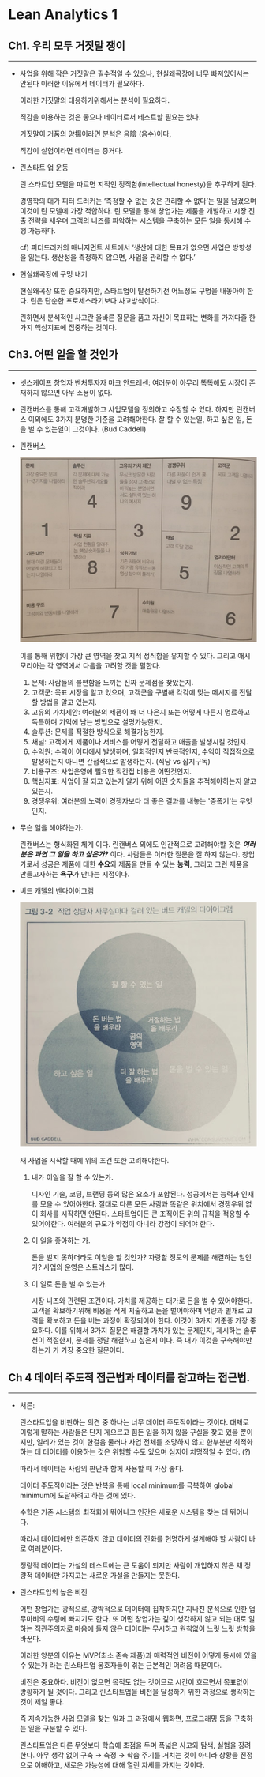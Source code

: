 # Lean Analytics 1

## Ch1. 우리 모두 거짓말 쟁이

---

- 사업을 위해 작은 거짓말은 필수적일 수 있으나, 현실왜곡장에 너무 빠져있어서는 안된다 이러한 이유에서 데이터가 필요하다.
    
    이러한 거짓말의 대응하기위해서는 분석이 필요하다. 
    
    직감을 이용하는 것은 좋으나 데이터로서 테스트할 필요는 있다.
    
    거짓말이 거품의 양揚이라면 분석은 음陰 (음수)이다,
    
    직감이 실험이라면 데이터는 증거다.
    
- 린스타트 업 운동
    
    린 스타트업 모델을 따르면 지적인 정직함(intellectual honesty)을 추구하게 된다.
    
    경영학의 대가 피터 드러커는 ‘측정할 수 없는 것은 관리할 수 없다’는 말을 남겼으며 이것이 린 모델에 가장 적합하다. 린 모델을 통해 창업가는 제품을 개발하고 시장 진출 전략을 세우며 고객의 니즈를 파악하는 시스템을 구축하는 모든 일을 동시해 수행 가능하다.
    
    cf) 피터드러커의 매니지먼트 세트에서 ‘생산에 대한 목표가 없으면 사업은 방향성을 잃는다. 생산성을 측정하지 않으면, 사업을 관리할 수 없다.’
    
- 현실왜곡장에 구멍 내기
    
    현실왜곡장 또한 중요하지만, 스타트업이 탈선하기전 어느정도 구멍을 내놓아야 한다. 린은 단순한 프로세스라기보다 사고방식이다.
    
    린하면서 분석적인 사고란 올바른 질문을 품고 자신이 목표하는 변화를 가져다줄 한가지 핵심지표에 집중하는 것이다.
    

## Ch3. 어떤 일을 할 것인가

---

- 넷스케이프 창업자 벤처투자자 마크 안드레센: 여러분이 아무리 똑똑해도 시장이 존재하지 않으면 아무 소용이 없다.
- 린캔버스를 통해 고객개발하고 사업모델을 정의하고 수정할 수 있다. 하지만 린캔버스 이외에도 3가지 분명한 기준을 고려해야한다. 잘 할 수 있는일, 하고 싶은 일, 돈을 벌 수 있는일이 그것이다. (Bud Caddell)
- 린캔버스
    
    ![Lean%20Analytics%201%20c4dfb7edc0874e7c8585f0ba70ff43a9/Untitled.png](Lean%20Analytics%201%20c4dfb7edc0874e7c8585f0ba70ff43a9/Untitled.png)
    
    이를 통해 위험이 가장 큰 영역을 찾고 지적 정직함을 유지할 수 있다. 그리고 애시모리아는 각 영역에서 다음을 고려할 것을 말한다.
    
    1. 문제: 사람들의 불편함을 느끼는 진짜 문제점을 찾았는지.
    2. 고객군: 목표 시장을 알고 있으며, 고객군을 구별해 각각에 맞는 메시지를 전달할 방법을 알고 있는지.
    3. 고유의 가치제안: 여러분의 제품이 왜 더 나은지 또는 어떻게 다른지 명료하고 독특하며 기억에 남는 방법으로 설명가능한지.
    4. 솔루션: 문제를 적절한 방식으로 해결가능한지.
    5. 채널: 고객에게 제품이나 서비스를 어떻게 전달하고 매출을 발생시킬 것인지.
    6. 수익원: 수익이 어디에서 발생하며, 일회적인지 반복적인지, 수익이 직접적으로 발생하는지 아니면 간접적으로 발생하는지. (식당 vs 잡지구독)
    7. 비용구조: 사업운영에 필요한 직간접 비용은 어떤것인지.
    8. 핵심지표: 사업이 잘 되고 있는지 알기 위해 어떤 숫자들을 추적해야하는지 알고 있는지.
    9. 경쟁우위: 여러분의 노력이 경쟁자보다 더 좋은 결과를 내놓는 '증폭기'는 무엇인지.
- 무슨 일을 해야하는가.
    
    린캔버스는 형식화된 체계 이다. 린캔버스 외에도 인간적으로 고려해야할 것은 ***여러분은 과연 그 일을 하고 싶은가?*** 이다. 사람들은 이러한 질문을 잘 하지 않는다. 창업가로서 성공은 제품에 대한 **수요**와 제품을 만들 수 있는 **능력**, 그리고 그런 제품을 만들고자하는 **욕구**가 만나는 지점이다.
    
- 버드 캐델의 벤다이어그램
    
    ![Lean%20Analytics%201%20c4dfb7edc0874e7c8585f0ba70ff43a9/Untitled%201.png](Lean%20Analytics%201%20c4dfb7edc0874e7c8585f0ba70ff43a9/Untitled%201.png)
    
    새 사업을 시작할 때에 위의 조건 또한 고려해야한다.
    
    1. 내가 이일을 잘 할 수 있는가. 
        
        디자인 기술, 코딩, 브랜딩 등의 많은 요소가 포함된다. 성공에서는 능력과 인재를 모을 수 있어야한다. 절대로 다른 모든 사람과 똑같은 위치에서 경쟁우위 없이 회사를 시작하면 안된다. 스타트업이든 큰 조직이든 위의 규칙을 적용할 수 있어야한다. 여러분의 규모가 약점이 아니라 강점이 되어야 한다.
        
    2. 이 일을 좋아하는 가.
        
        돈을 벌지 못하더라도 이일을 할 것인가? 자랑할 정도의 문제를 해결하는 일인가? 사업의 운영은 스트레스가 많다.
        
    3. 이 일로 돈을 벌 수 있는가.
        
        시장 니즈와 관련된 조건이다. 가치를 제공하는 대가로 돈을 벌 수 있어야한다. 고객을 확보하기위해 비용을 적게 지출하고 돈을 벌어야하며 역량과 별개로 고객을 확보하고 돈을 버는 과정이 확장되어야 한다. 이것이 3가지 기준중 가장 중요하다. 이를 위해서 3가지 질문은 해결할 가치가 있는 문제인지, 제시하는 솔루션이 적절한지, 문제를 정말 해결하고 싶은지 이다. 즉 내가 이것을 구축해야만 하는가 가 가장 중요한 질문이다.
        
    

## Ch 4 데이터 주도적 접근법과 데이터를 참고하는 접근법.

---

- 서론:
    
    린스타트업을 비판하는 의견 중 하나는 너무 데이터 주도적이라는 것이다. 대체로 이렇게 말하는 사람들은 단지 게으르고 힘든 일을 하지 않을 구실을 찾고 있을 뿐이지만, 일리가 있는 것이 한걸음 물러나 사업 전체를 조망하지 않고 한부분만 최적화하는 데 데이터를 이용하는 것은 위험할 수도 있으며 심지어 치명적일 수 있다. (?)
    
    따라서 데이터는 사람의 판단과 함께 사용할 때 가장 좋다. 
    
    데이터 주도적이라는 것은 반복을 통해 local minimum를 극복하여 global minimum에 도달하려고 하는 것에 있다.
    
    수학은 기존 시스템의 최적화에 뛰어나고 인간은 새로운 시스템을 찾는 데 뛰어나다.
    
    따라서 데이터에만 의존하지 않고 데이터의 진화를 현명하게 설계해야 할 사람이 바로 여러분이다.
    
    정량적 데이터는 가설의 테스트에는 큰 도움이 되지만 사람이 개입하지 않은 채 정량적 데이터만 가지고는 새로운 가설을 만들지는 못한다.
    
- 린스타트업의 높은 비전
    
    어떤 창업가는 광적으로, 강박적으로 데이터에 집착하지만 지나친 분석으로 인한 업무마비의 수렁에 빠지기도 한다. 또 어떤 창업가는 깊이 생각하지 않고 되는 대로 일하는 직관주의자로 마음에 들지 않은 데이터는 무시하고 원칙없이 느릿 느릿 방향을 바꾼다.
    
    이러한 양분의 이유는 MVP(최소 존속 제품)과 매력적인 비전이 어떻게 동시에 있을 수 있는가 라는 린스타트업 옹호자들이 겪는 근본적인 어려움 때문이다.
    
    비전은 중요하다. 비전이 없으면 목적도 없는 것이므로 시간이 흐르면서 목표없이 방황하게 될 것이다. 그리고 린스타트업을 비전을 달성하기 위한 과정으로 생각하는 것이 제일 좋다.
    
    즉 지속가능한 사업 모델을 찾는 일과 그 과정에서 웹화면, 프로그래밍 등을 구축하는 일을 구분할 수 있다.
    
    린스타트업은 다른 무엇보다 학습에 초점을 두며 폭넓은 사고와 탐색, 실험을 장려한다. 아무 생각 없이 구축 → 측정 → 학습 주기를 거치는 것이 아니라 상황을 진정으로 이해하고, 새로운 가능성에 대해 열린 자세를 가지는 것이다.